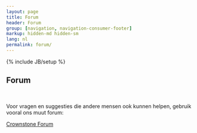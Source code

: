 ```yaml
---
layout: page
title: Forum
header: Forum
group: [navigation, navigation-consumer-footer]
markup: hidden-md hidden-sm
lang: nl
permalink: forum/
---
```

{% include JB/setup %}

<section class="gray mini-wrap">
    <div class="container">
	<div class="row">
	    <div class="col-xs-12 col-sm-12 col-md-12">
		<h1 class="big-title">Forum</h1>
		<br/>
		<p>
		    Voor vragen en suggesties die andere mensen ook kunnen helpen, gebruik vooral ons muut forum:
		</p>
		<a class="muut" href="https://muut.com/i/dobots">Crownstone Forum</a><script src="//cdn.muut.com/1/moot.min.js"></script>
	    </div>
	</div>
    </div>
</section>
